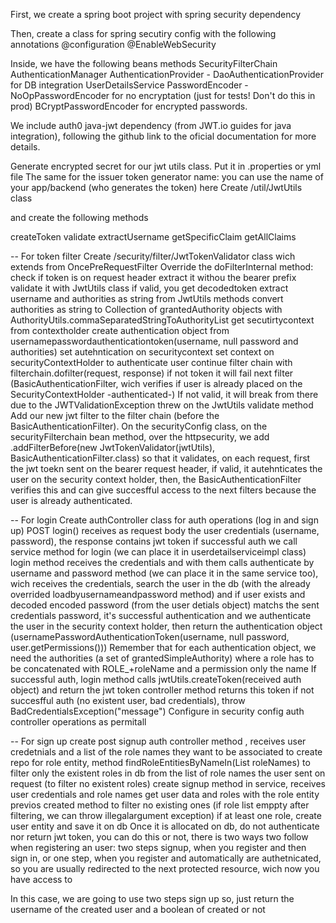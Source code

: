 First, we create a spring boot project with spring security dependency

Then, create a class for spring secutiry config with the following annotations
@configuration
@EnableWebSecurity

Inside, we have the following beans methods
SecurityFilterChain
AuthenticationManager
AuthenticationProvider - DaoAuthenticationProvider for DB integration 
UserDetailsService
PasswordEncoder - NoOpPasswordEncoder for no encryptation (just for tests! Don't do this in prod)
				BCryptPasswordEncoder for encrypted passwords.

We include auth0 java-jwt dependency (from JWT.io guides for java integration), following 
the github link to the oficial documentation for more details.

Generate encrypted secret for our jwt utils class. Put it in .properties or yml file
The same for the issuer token generator name: you can use the name of your app/backend
(who generates the token) here
Create /util/JwtUtils class

and create the following methods

createToken
validate
extractUsername
getSpecificClaim
getAllClaims

-- For token filter 
Create /security/filter/JwtTokenValidator class wich extends from OncePreRequestFilter
Override the doFilterInternal method:
check if token is on request header
extract it withou the bearer prefix
validate it with JwtUtils class
if valid, you get decodedtoken
extract username and authorities as string from JwtUtils methods
convert authorities as string to Collection of grantedAuthority objects with 
AuthorityUtils.commaSeparatedStringToAuthorityList
get secutirtycontext from contextholder
create authentication object from usernamepasswordauthenticationtoken(username, null password and authorities)
set autehntication on securitycontext
set context on securityContextHolder to authenticate user
continue filter chain with filterchain.dofilter(request, response)
if not token it will fail next filter (BasicAuthenticationFilter, wich verifies if user is already placed
on the SecurityContextHolder -authenticated-)
If not valid, it will break from there due to the JWTValidationException threw on the JwtUtils validate method
Add our new jwt filter to the filter chain (before the BasicAuthenticationFilter). On the securityConfig class,
on the securityFilterchain bean method, over the httpsecurity, we add 
.addFilterBefore(new JwtTokenValidator(jwtUtils), BasicAuthenticationFilter.class) so that it validates, on each
request, first the jwt toekn sent on the bearer request header, if valid, it autehnticates the user on the 
security context holder, then, the BasicAuthenticationFilter verifies this and can give succesfful access to the
next filters because the user is already authenticated. 

-- For login
Create authController class for auth operations (log in and sign up)
POST login() receives as request body the user credentials (username, password), the response contains jwt token if
successful auth
we call service method for login (we can place it in userdetailserviceimpl class)
login method receives the credentials and with them calls authenticate by username and password method (we can place
it in the same service too), wich receives the credentials, search the user in the db (with the already overrided
loadbyusernameandpassword method) and if user exists and decoded encoded password (from the user detials object)
matchs the sent credentials password, it's successful authentication and we authenticate the user in the security 
context holder, then return the authentication object 
(usernamePasswordAuthenticationToken(username, null password, user.getPermissions()))
Remember that for each authentication object, we need the authorities (a set of grantedSimpleAuthority) where a
role has to be concatenated with ROLE_+roleName and a permission only the name 
If successful auth, login method calls jwtUtils.createToken(received auth object) and return the jwt token
controller method returns this token
if not succesfful auth (no existent user, bad credentials), throw BadCredentialsException("message")
Configure in security config auth controller operations as permitall

-- For sign up
create post signup auth controller method , receives user credetnials and a list of the role names they want
to be associated to
create repo for role entity, method findRoleEntitiesByNameIn(List<String> roleNames) to filter only the existent 
roles in db from the list of role names the user sent on request (to filter no existent roles)
create signup method in service, receives user credentials and role names
get user data and roles with the role entity previos created method to filter no existing ones (if role list
emppty after filtering, we can throw illegalargument exception)
if at least one role, create user entity and save it on db
Once it is allocated on db, do not authenticate nor return jwt token, you can do this or not, there is two ways
two follow when registering an user: two steps signup, when you register and then sign in, or one step, when you 
register and automatically are authetnicated, so you are usually redirected to the next protected resource, wich
now you have access to

In this case, we are going to use two steps sign up
so, just return the username of the created user and a boolean of created or not






